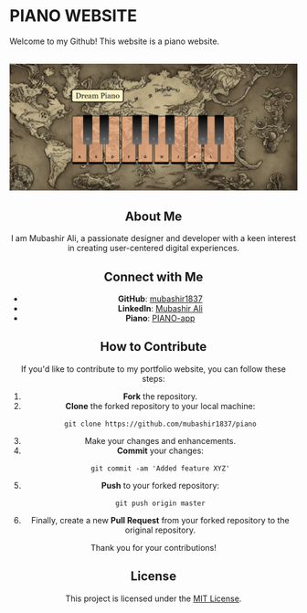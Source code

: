 # PIANO WEBSITE

Welcome to my Github! This website is a piano website.

<div align="center">
  <br />
    <a href="https://piano-org.vercel.app/" target="_blank">
      <img src="./tunes/pianoe.PNG" alt="Project Banner">
    </a>
  <br />

## About Me
I am Mubashir Ali, a passionate designer and developer with a keen interest in creating user-centered digital experiences.



## Connect with Me
- **GitHub**: [mubashir1837](http://github.com/mubashir1837/)
- **LinkedIn**: [Mubashir Ali](https://linkedin.com/in/mubashirali3)
- **Piano**: [PIANO-app](https://piano-org.vercel.app/)

## How to Contribute
If you'd like to contribute to my portfolio website, you can follow these steps:

1. **Fork** the repository.
2. **Clone** the forked repository to your local machine:
    ```
    git clone https://github.com/mubashir1837/piano
    ```
3. Make your changes and enhancements.
4. **Commit** your changes:
    ```
    git commit -am 'Added feature XYZ'
    ```
5. **Push** to your forked repository:
    ```
    git push origin master
    ```
6. Finally, create a new **Pull Request** from your forked repository to the original repository.

Thank you for your contributions!

## License
This project is licensed under the [MIT License](LICENSE).
